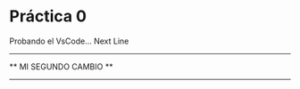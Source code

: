  # Práctica 0

Probando el VsCode...
Next Line 


********************************
**     MI SEGUNDO CAMBIO      **
********************************